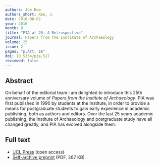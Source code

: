 ```yaml
---
authors: Joe Roe
authors_short: Roe, J.
date: 2016-08-02
year: 2016
month: 8
title: "PIA at 25: A Retrospective"
journal: Papers from the Institute of Archaeology
volume: 25
issue: 2
pages: "p.Art. 16"
doi: 10.5334/pia.517
reviewed: false
---
```


## Abstract

On behalf of the editorial team I am delighted to introduce this 25th anniversary volume of *Papers from the Institute of Archaeology*. PIA was first published in 1990 by students at the Institute, in order to provide a means for postgraduate students to gain early experience in academic publishing, both as authors and editors. Over the last 25 years academic publishing, the Institute of Archaeology and postgraduate study have all changed greatly, and PIA has evolved alongside them.

## Full text

* [UCL Press](https://student-journals.ucl.ac.uk/pia/article/id/319/) (open access)
* [Self-archive preprint](/pdf/Roe_2016.pdf) (PDF, 267 KB)
